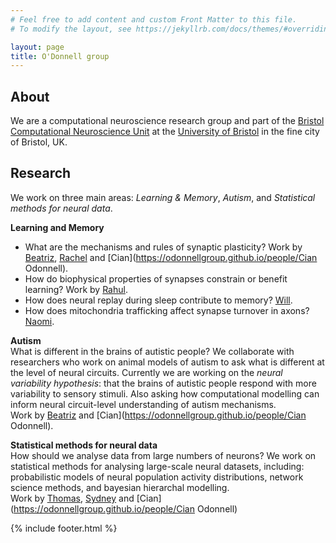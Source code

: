 ```yaml
---
# Feel free to add content and custom Front Matter to this file.
# To modify the layout, see https://jekyllrb.com/docs/themes/#overriding-theme-defaults

layout: page
title: O'Donnell group
---
```


## About ##

We are a computational neuroscience research group and part of the [Bristol Computational Neuroscience Unit](https://bristolcnu.github.io) at the [University of Bristol](http://www.bristol.ac.uk) in the fine city of Bristol, UK.

## Research ##
We work on three main areas: *Learning & Memory*, *Autism*, and *Statistical methods for neural data*.

**Learning and Memory**  
- What are the mechanisms and rules of synaptic plasticity? Work by [Beatriz](https://odonnellgroup.github.io/people/Beatriz_Mizusaki), [Rachel](https://odonnellgroup.github.io/people/Rachel_Humphries) and [Cian](https://odonnellgroup.github.io/people/Cian Odonnell).
- How do biophysical properties of synapses constrain or benefit learning? Work by [Rahul](https://odonnellgroup.github.io/people/Rahul_Gupta).
- How does neural replay during sleep contribute to memory? [Will](https://odonnellgroup.github.io/people/Will_Carr).
- How does mitochondria trafficking affect synapse turnover in axons? [Naomi](https://odonnellgroup.github.io/people/Naomi_Berthaut).

**Autism**  
What is different in the brains of autistic people? We collaborate with researchers who work on animal models of autism to ask what is different at the level of neural circuits. Currently we are working on the *neural variability hypothesis*: that the brains of autistic people respond with more variability to sensory stimuli. Also asking how computational modelling can inform neural circuit-level understanding of autism mechanisms.<br/>
Work by [Beatriz](https://odonnellgroup.github.io/people/Beatriz_Mizusaki) and [Cian](https://odonnellgroup.github.io/people/Cian Odonnell).

**Statistical methods for neural data**  
How should we analyse data from large numbers of neurons? We work on statistical methods for analysing large-scale neural datasets, including: probabilistic models of neural population activity distributions, network science methods, and bayesian hierarchal modelling.<br/>
Work by [Thomas](https://odonnellgroup.github.io/people/Thomas_Delaney), [Sydney](https://odonnellgroup.github.io/people/Sydney_Dimmock) and [Cian](https://odonnellgroup.github.io/people/Cian Odonnell)

{% include footer.html %}
